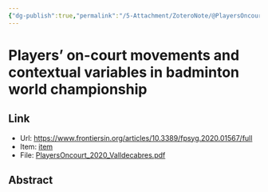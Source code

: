 ```yaml
---
{"dg-publish":true,"permalink":"/5-Attachment/ZoteroNote/@PlayersOncourt_2020_Valldecabres/","title":"Players’ on-court movements and contextual variables in badminton world championship"}
---
```


# Players’ on-court movements and contextual variables in badminton world championship
## Link
- Url: https://www.frontiersin.org/articles/10.3389/fpsyg.2020.01567/full
- Item: [item](zotero://select/library/items/R68BN5PE)
- File: [PlayersOncourt_2020_Valldecabres.pdf](zotero://open-pdf/library/items/K8IL7WRI)
## Abstract